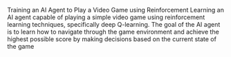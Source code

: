 Training an AI Agent to Play a Video Game using Reinforcement Learning
an AI agent capable of playing a simple video game using reinforcement learning techniques, specifically deep Q-learning.
The goal of the AI agent is to learn how to navigate through the game environment and achieve 
the highest possible score by making decisions based on the current state of the game
